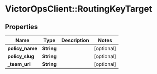 # VictorOpsClient::RoutingKeyTarget

## Properties

| Name            | Type       | Description | Notes      |
| --------------- | ---------- | ----------- | ---------- |
| **policy_name** | **String** |             | [optional] |
| **policy_slug** | **String** |             | [optional] |
| **\_team_url**  | **String** |             | [optional] |
